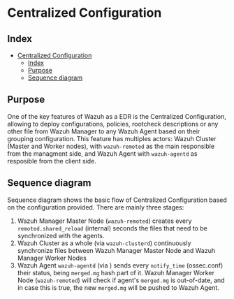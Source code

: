 <!---
Copyright (C) 2015, Wazuh Inc.
Created by Wazuh, Inc. <info@wazuh.com>.
This program is free software; you can redistribute it and/or modify it under the terms of GPLv2
-->

# Centralized Configuration
## Index
- [Centralized Configuration](#centralized-configuration)
  - [Index](#index)
  - [Purpose](#purpose)
  - [Sequence diagram](#sequence-diagram)

## Purpose

One of the key features of Wazuh as a EDR is the Centralized Configuration, allowing to deploy configurations, policies, rootcheck descriptions or any other file from Wazuh Manager to any Wazuh Agent based on their grouping configuration. This feature has multiples actors: Wazuh Cluster (Master and Worker nodes), with `wazuh-remoted` as the main responsible from the managment side, and Wazuh Agent with `wazuh-agentd` as resposible from the client side.


## Sequence diagram
Sequence diagram shows the basic flow of Centralized Configuration based on the configuration provided. There are mainly three stages:
1. Wazuh Manager Master Node (`wazuh-remoted`) creates every `remoted.shared_reload` (internal) seconds the files that need to be synchronized with the agents.
2. Wazuh Cluster as a whole (via `wazuh-clusterd`) continuously synchronize files between Wazuh Manager Master Node and Wazuh Manager Worker Nodes
3. Wazuh Agent `wazuh-agentd` (via ) sends every `notify_time` (ossec.conf) their status, being `merged.mg` hash part of it. Wazuh Manager Worker Node (`wazuh-remoted`) will check if agent's `merged.mg` is out-of-date, and in case this is true, the new `merged.mg` will be pushed to Wazuh Agent.